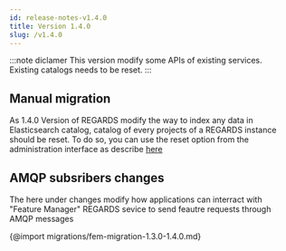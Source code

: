 ```yaml
---
id: release-notes-v1.4.0
title: Version 1.4.0
slug: /v1.4.0
---
```


:::note diclamer
This version modify some APIs of existing services.  
Existing catalogs needs to be reset.
:::

## Manual migration

As 1.4.0 Version of REGARDS modify the way to index any data in Elasticsearch catalog, catalog of every projects of a REGARDS instance should be reset. To do so, you can use the reset option from the administration interface as describe [here](/docs/user-guide/crawler/reset-catalog)

## AMQP subsribers changes

The here under changes modify how applications can interract with "Feature Manager" REGARDS sevice to send feautre requests through AMQP messages

{@import migrations/fem-migration-1.3.0-1.4.0.md}
